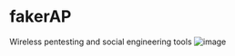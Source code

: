 # fakerAP
Wireless pentesting and social engineering tools
![image](https://github.com/mrx04programmer/fakerAP/assets/46001898/1fdebe0c-779c-423d-a0f2-2d3605b3b573)
